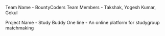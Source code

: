 Team Name - BountyCoders
Team Members - Takshak, Yogesh Kumar, Gokul

Project Name - Study Buddy
One line - An online platform for studygroup matchmaking
